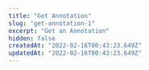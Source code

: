 ```yaml
---
title: "Get Annotation"
slug: "get-annotation-1"
excerpt: "Get an Annotation"
hidden: false
createdAt: "2022-02-16T00:43:23.649Z"
updatedAt: "2022-02-16T00:43:23.649Z"
---
```

